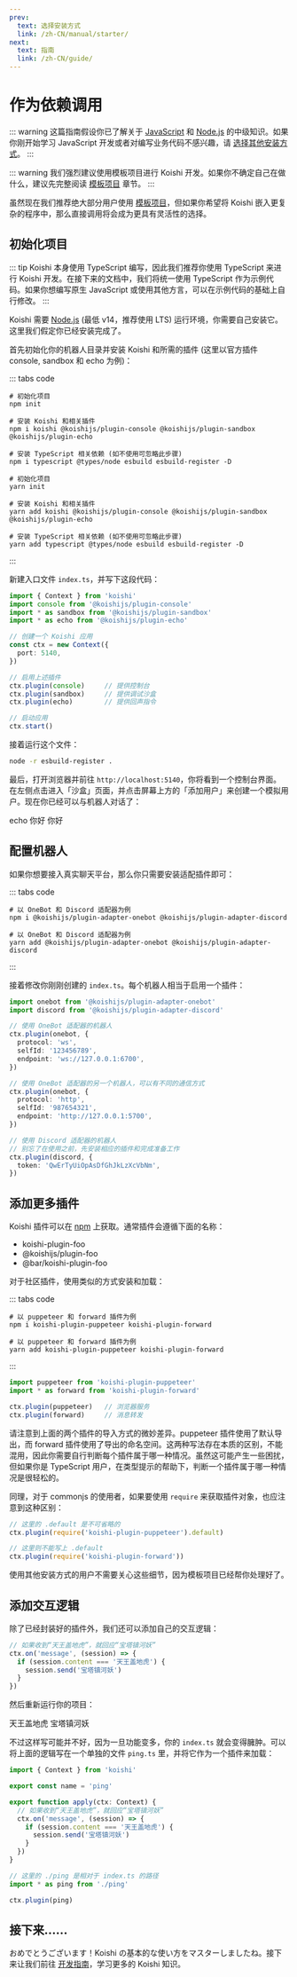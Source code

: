 ```yaml
---
prev:
  text: 选择安装方式
  link: /zh-CN/manual/starter/
next:
  text: 指南
  link: /zh-CN/guide/
---
```


# 作为依赖调用

::: warning
这篇指南假设你已了解关于 [JavaScript](https://developer.mozilla.org/zh-CN/docs/Web/JavaScript) 和 [Node.js](https://nodejs.org/) 的中级知识。如果你刚开始学习 JavaScript 开发或者对编写业务代码不感兴趣，请 [选择其他安装方式](./index.md)。
:::

::: warning
我们强烈建议使用模板项目进行 Koishi 开发。如果你不确定自己在做什么，建议先完整阅读 [模板项目](./boilerplate.md) 章节。
:::

虽然现在我们推荐绝大部分用户使用 [模板项目](./boilerplate.md)，但如果你希望将 Koishi 嵌入更复杂的程序中，那么直接调用将会成为更具有灵活性的选择。

## 初始化项目

::: tip
Koishi 本身使用 TypeScript 编写，因此我们推荐你使用 TypeScript 来进行 Koishi 开发。在接下来的文档中，我们将统一使用 TypeScript 作为示例代码。如果你想编写原生 JavaScript 或使用其他方言，可以在示例代码的基础上自行修改。
:::

Koishi 需要 [Node.js](https://nodejs.org/) (最低 v14，推荐使用 LTS) 运行环境，你需要自己安装它。这里我们假定你已经安装完成了。

首先初始化你的机器人目录并安装 Koishi 和所需的插件 (这里以官方插件 console, sandbox 和 echo 为例)：

::: tabs code
```npm
# 初始化项目
npm init

# 安装 Koishi 和相关插件
npm i koishi @koishijs/plugin-console @koishijs/plugin-sandbox @koishijs/plugin-echo

# 安装 TypeScript 相关依赖 (如不使用可忽略此步骤)
npm i typescript @types/node esbuild esbuild-register -D
```
```yarn
# 初始化项目
yarn init

# 安装 Koishi 和相关插件
yarn add koishi @koishijs/plugin-console @koishijs/plugin-sandbox @koishijs/plugin-echo

# 安装 TypeScript 相关依赖 (如不使用可忽略此步骤)
yarn add typescript @types/node esbuild esbuild-register -D
```
:::

新建入口文件 `index.ts`，并写下这段代码：

```ts title=index.ts no-extra-header
import { Context } from 'koishi'
import console from '@koishijs/plugin-console'
import * as sandbox from '@koishijs/plugin-sandbox'
import * as echo from '@koishijs/plugin-echo'

// 创建一个 Koishi 应用
const ctx = new Context({
  port: 5140,
})

// 启用上述插件
ctx.plugin(console)     // 提供控制台
ctx.plugin(sandbox)     // 提供调试沙盒
ctx.plugin(echo)        // 提供回声指令

// 启动应用
ctx.start()
```

接着运行这个文件：

```sh
node -r esbuild-register .
```

最后，打开浏览器并前往 `http://localhost:5140`，你将看到一个控制台界面。在左侧点击进入「沙盒」页面，并点击屏幕上方的「添加用户」来创建一个模拟用户。现在你已经可以与机器人对话了：

<chat-panel>
<chat-message nickname="Alice">echo 你好</chat-message>
<chat-message nickname="Koishi">你好</chat-message>
</chat-panel>

## 配置机器人

如果你想要接入真实聊天平台，那么你只需要安装适配插件即可：

::: tabs code
```npm
# 以 OneBot 和 Discord 适配器为例
npm i @koishijs/plugin-adapter-onebot @koishijs/plugin-adapter-discord
```
```yarn
# 以 OneBot 和 Discord 适配器为例
yarn add @koishijs/plugin-adapter-onebot @koishijs/plugin-adapter-discord
```
:::

接着修改你刚刚创建的 `index.ts`。每个机器人相当于启用一个插件：

```ts title=index.ts
import onebot from '@koishijs/plugin-adapter-onebot'
import discord from '@koishijs/plugin-adapter-discord'

// 使用 OneBot 适配器的机器人
ctx.plugin(onebot, {
  protocol: 'ws',
  selfId: '123456789',
  endpoint: 'ws://127.0.0.1:6700',
})

// 使用 OneBot 适配器的另一个机器人，可以有不同的通信方式
ctx.plugin(onebot, {
  protocol: 'http',
  selfId: '987654321',
  endpoint: 'http://127.0.0.1:5700',
})

// 使用 Discord 适配器的机器人
// 别忘了在使用之前，先安装相应的插件和完成准备工作
ctx.plugin(discord, {
  token: 'QwErTyUiOpAsDfGhJkLzXcVbNm',
})
```

## 添加更多插件

Koishi 插件可以在 [npm](https://www.npmjs.com) 上获取。通常插件会遵循下面的名称：

- koishi-plugin-foo
- @koishijs/plugin-foo
- @bar/koishi-plugin-foo

对于社区插件，使用类似的方式安装和加载：

::: tabs code
```npm
# 以 puppeteer 和 forward 插件为例
npm i koishi-plugin-puppeteer koishi-plugin-forward
```
```yarn
# 以 puppeteer 和 forward 插件为例
yarn add koishi-plugin-puppeteer koishi-plugin-forward
```
:::

```ts title=index.ts
import puppeteer from 'koishi-plugin-puppeteer'
import * as forward from 'koishi-plugin-forward'

ctx.plugin(puppeteer)   // 浏览器服务
ctx.plugin(forward)     // 消息转发
```

请注意到上面的两个插件的导入方式的微妙差异。puppeteer 插件使用了默认导出，而 forward 插件使用了导出的命名空间。这两种写法存在本质的区别，不能混用，因此你需要自行判断每个插件属于哪一种情况。虽然这可能产生一些困扰，但如果你是 TypeScript 用户，在类型提示的帮助下，判断一个插件属于哪一种情况是很轻松的。

同理，对于 commonjs 的使用者，如果要使用 `require` 来获取插件对象，也应注意到这种区别：

```ts title=index.ts
// 这里的 .default 是不可省略的
ctx.plugin(require('koishi-plugin-puppeteer').default)

// 这里则不能写上 .default
ctx.plugin(require('koishi-plugin-forward'))
```

使用其他安装方式的用户不需要关心这些细节，因为模板项目已经帮你处理好了。

## 添加交互逻辑

除了已经封装好的插件外，我们还可以添加自己的交互逻辑：

```ts title=index.ts
// 如果收到“天王盖地虎”，就回应“宝塔镇河妖”
ctx.on('message', (session) => {
  if (session.content === '天王盖地虎') {
    session.send('宝塔镇河妖')
  }
})
```

然后重新运行你的项目：

<chat-panel>
<chat-message nickname="Alice">天王盖地虎</chat-message>
<chat-message nickname="Koishi">宝塔镇河妖</chat-message>
</chat-panel>

不过这样写可能并不好，因为一旦功能变多，你的 `index.ts` 就会变得臃肿。可以将上面的逻辑写在一个单独的文件 `ping.ts` 里，并将它作为一个插件来加载：

```ts title=ping.ts no-extra-header
import { Context } from 'koishi'

export const name = 'ping'

export function apply(ctx: Context) {
  // 如果收到“天王盖地虎”，就回应“宝塔镇河妖”
  ctx.on('message', (session) => {
    if (session.content === '天王盖地虎') {
      session.send('宝塔镇河妖')
    }
  })
}
```

```ts title=index.ts
// 这里的 ./ping 是相对于 index.ts 的路径
import * as ping from './ping'

ctx.plugin(ping)
```

## 接下来……

おめでとうございます！Koishi の基本的な使い方をマスターしましたね。接下来让我们前往 [开发指南](../../guide/)，学习更多的 Koishi 知识。
